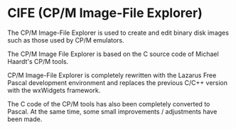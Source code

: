 # CIFE (CP/M Image-File Explorer)

The CP/M Image-File Explorer is used to create and edit binary disk images such as those used by CP/M emulators.

The CP/M Image File Explorer is based on the C source code of Michael Haardt's CP/M tools.

CP/M Image-File Explorer is completely rewritten with the Lazarus Free Pascal development environment and replaces the previous C/C++ version with the wxWidgets framework.

The C code of the CP/M tools has also been completely converted to Pascal. At the same time, some small improvements / adjustments have been made.